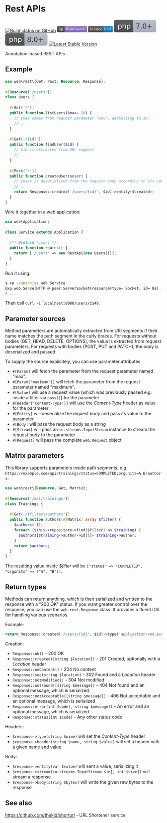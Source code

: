 Rest APIs
========================================================================

[![Build status on GitHub](https://github.com/xp-forge/rest-api/workflows/Tests/badge.svg)](https://github.com/xp-forge/rest-api/actions)
[![XP Framework Module](https://raw.githubusercontent.com/xp-framework/web/master/static/xp-framework-badge.png)](https://github.com/xp-framework/core)
[![BSD Licence](https://raw.githubusercontent.com/xp-framework/web/master/static/licence-bsd.png)](https://github.com/xp-framework/core/blob/master/LICENCE.md)
[![Requires PHP 7.0+](https://raw.githubusercontent.com/xp-framework/web/master/static/php-7_0plus.svg)](http://php.net/)
[![Supports PHP 8.0+](https://raw.githubusercontent.com/xp-framework/web/master/static/php-8_0plus.svg)](http://php.net/)
[![Latest Stable Version](https://poser.pugx.org/xp-forge/rest-api/version.png)](https://packagist.org/packages/xp-forge/rest-api)

Annotation-based REST APIs

Example
-------

```php
use web\rest\{Get, Post, Resource, Response};

#[Resource('/users')]
class Users {

  #[Get('/')]
  public function listUsers($max= 10) {
    // $max comes from request parameter "max", defaulting to 10
    // ...
  }

  #[Get('/{id}')]
  public function findUser($id) {
    // $id is extracted from URL segment
    // ...
  }

  #[Post('/')]
  public function createUser($user) {
    // $user is deserialized from the request body according to its content type
    // ...
    return Response::created('/users/{id}', $id)->entity($created);
  }
}
```

Wire it together in a web application:

```php
use web\Application;

class Service extends Application {

  /** @return [:var] */
  public function routes() {
    return ['/users' => new RestApi(new Users())];
  }
}
```

Run it using:

```bash
$ xp -supervise web Service
@xp.web.Serve(HTTP @ peer.ServerSocket(resource(type= Socket, id= 88) -> tcp://127.0.0.1:8080))
# ...
```

Then call `curl -i localhost:8080/users/1549`.

Parameter sources
-----------------

Method parameters are automatically extracted from URI segments if their name matches the path segment in the curly braces. For requests without bodies (GET, HEAD, DELETE, OPTIONS), the value is extracted from request parameters. For requests with bodies (POST, PUT and PATCH), the body is deserialized and passed.

To supply the source explicitely, you can use parameter attributes:

* `#[Param]` will fetch the parameter from the request parameter named "max".
* `#[Param('maximum')]` will fetch the parameter from the request parameter named "maximum".
* `#[Value]` will use a request value (which was previously passed e.g. inside a filter via `pass()`) for the parameter
* `#[Header('Content-Type')]` will use the *Content-Type* header as value for the parameter
* `#[Entity]` will deserialize the request body and pass its value to the parameter
* `#[Body]` will pass the request body as a string
* `#[Stream]` will pass an `io.streams.InputStream` instance to stream the request body to the parameter
* `#[Request]` will pass the complete `web.Request` object

Matrix parameters
-----------------

This library supports parameters inside path segments, e.g. `https://example.com/api/trainings/status=COMPLETED;orgunits=A,B/authors`:

```php
use web\rest\{Resource, Get, Matrix};

#[Resource('/api/trainings')]
class Trainings {

  #[Get('/{filter}/authors')]
  public function authors(#[Matrix] array $filter) {
    $authors= [];
    foreach ($this->repository->find($filter) as $training) {
      $authors[$training->author->id()]= $training->author;
    }
    return $authors;
  }
}
```

The resulting value inside *$filter* will be `["status" => "COMPLETED", "orgunits" => ["A", "B"]]`.

Return types
------------

Methods can return anything, which is then serialized and written to the response with a "200 OK" status. If you want greater control over the response, you can use the `web.rest.Response` class. It provides a fluent DSL for handling various scenarios.

Example:

```php
return Response::created('/users/{id}', $id)->type('application/vnd.example.type-v2+json')->entity($user);
```

Creation:

* `Response::ok()` - 200 OK
* `Response::created([string $location])` - 201 Created, optionally with a *Location* header
* `Response::noContent()` - 204 No content
* `Response::see(string $location)` - 302 Found and a *Location* header
* `Response::notModified()` - 304 Not modified
* `Response::notFound([string $message])` - 404 Not found and an optional message, which is serialized
* `Response::notAcceptable([string $message])` - 406 Not acceptable and an optional message, which is serialized
* `Response::error(int $code[, string $message])` - An error and an optional message, which is serialized
* `Response::status(int $code)` - Any other status code

Headers:

* `$response->type(string $mime)` will set the *Content-Type* header
* `$response->header(string $name, string $value)` will set a header with a given name and value

Body:

* `$response->entity(var $value)` will sent a value, serializing it
* `$response->stream(io.streams.InputStream $in[, int $size])` will stream a response
* `$response->body(string $bytes)` will write the given raw bytes to the response

See also
--------

https://github.com/thekid/shorturl - URL Shortener service 